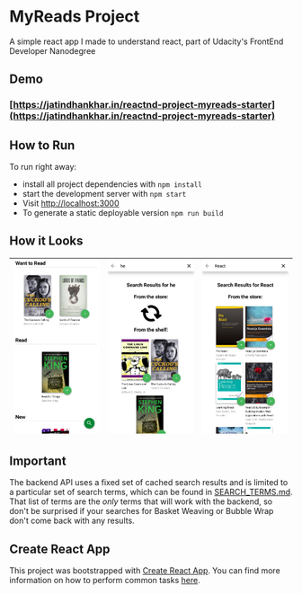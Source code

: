 # MyReads Project

A simple react app I made to understand react, part of Udacity's FrontEnd Developer Nanodegree 

## Demo 
### [https://jatindhankhar.in/reactnd-project-myreads-starter](https://jatindhankhar.in/reactnd-project-myreads-starter)


## How to Run

To run right away:

* install all project dependencies with `npm install`
* start the development server with `npm start`
* Visit [http://localhost:3000](http://localhost:3000)
* To generate a static deployable version `npm run build`

## How it Looks

<img src="screenshots/mobile_0.png"> | <img src="screenshots/mobile_1.png">| <img src="screenshots/mobile_2.png">
--- | --- | ---



## Important
The backend API uses a fixed set of cached search results and is limited to a particular set of search terms, which can be found in [SEARCH_TERMS.md](SEARCH_TERMS.md). That list of terms are the _only_ terms that will work with the backend, so don't be surprised if your searches for Basket Weaving or Bubble Wrap don't come back with any results.

## Create React App

This project was bootstrapped with [Create React App](https://github.com/facebookincubator/create-react-app). You can find more information on how to perform common tasks [here](https://github.com/facebookincubator/create-react-app/blob/master/packages/react-scripts/template/README.md).